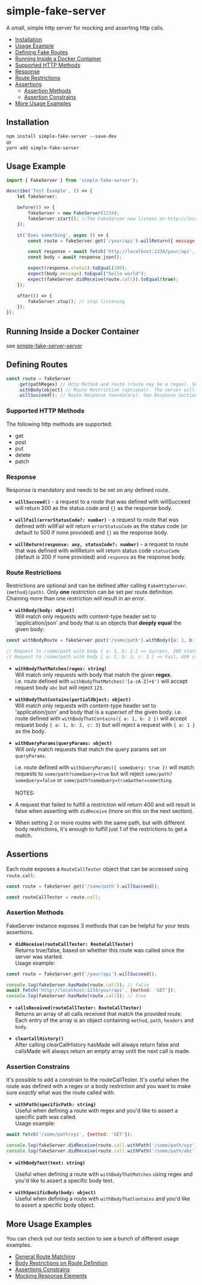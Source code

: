 # simple-fake-server


A small, simple http server for mocking and asserting http calls.


-   [Installation](#installation)
-   [Usage Example](#usage-example)
-   [Defining Fake Routes](#defining-routes)
-   [Running Inside a Docker Container](#Running-Inside-a-Docker-Container)
-   [Supported HTTP Methods](#supported-http-methods)
-   [Response](#response)
-   [Route Restrictions](#route-restrictions)
-   [Assertions](#assertions)
    -   [Assertion Methods](#assertion-methods)
    -   [Assertion Constrains](#assertion-constrains)
-   [More Usage Examples](#more-usage-examples)

## Installation

`npm install simple-fake-server --save-dev`  
or  
`yarn add simple-fake-server`

## Usage Example

```js
import { FakeServer } from 'simple-fake-server');

describe('Test Example', () => {
    let fakeServer;

    before(() => {
        fakeServer = new FakeServer(1234);
        fakeServer.start(); //The FakeServer now listens on http://localhost:1234
    });

    it('Does something', async () => {
        const route = fakeServer.get('/your/api').willReturn({ message: "hello world" });

        const response = await fetch('http://localhost:1234/your/api', { method: 'GET' });
        const body = await response.json();

        expect(response.status).toEqual(200);
        expect(body.message).toEqual("hello world");
        expect(fakeServer.didReceive(route.call)).toEqual(true);
    });

    after(() => {
        fakeServer.stop(); // stop listening
    });
});
```

## Running Inside a Docker Container

see [simple-fake-server-server](http-host/README.md)

## Defining Routes

```js
const route = fakeServer
    .get(pathRegex) // Http Method and route (route may be a regex). See Supported HTTP Methods section.
    .withBody(object) // Route Restriction (optional). The server will only respond to requests matching the restriction. See Route Restrictions section for more info.
    .willSucceed(); // Route Response (mandatory). See Response Section for more info.
```

### Supported HTTP Methods

The following http methods are supported:

-   get
-   post
-   put
-   delete
-   patch

### Response

Response is mandatory and needs to be set on any defined route.

-   **`willSucceed()`** - a request to a route that was defined with willSucceed will return 200 as the status code and `{}` as the response body.

-   **`willFail(errorStatusCode?: number)`** - a request to route that was defined with willFail will return `errorStatusCode` as the status code (or default to 500 if none provided) and `{}` as the response body.

-   **`willReturn(response: any, statusCode?: number)`** - a request to route that was defined with willReturn will return status code `statusCode` (default is 200 if none provided) and `response` as the response body.

### Route Restrictions

Restrictions are optional and can be defined after calling `FakeHttpServer.{method}(path)`. Only **one** restriction can be set per route definition.  
Chaining more than one restriction will result in an error.

-   **`withBody(body: object)`**  
    Will match only requests with content-type header set to 'application/json' and body that is an objects that **deeply equal** the given body:

```js
const withBodyRoute = fakeServer.post('/some/path').withBody({a: 1, b: 2}).willSucceed();

// Request to /some/path with body { a: 1, b: 2 } => Success, 200 status code.
// Request to /some/path with body { a: 1, b: 2, c: 3 } => Fail, 400 status code.
```

-   **`withBodyThatMatches(regex: string)`**  
    Will match only requests with body that match the given **regex**.  
    i.e. route defined with `withBodyThatMatches('[a-zA-Z]+$')` will accept request body `abc` but will reject `123`.

-   **`withBodyThatContains(partialObject: object)`**  
    Will match only requests with content-type header set to 'application/json' and body that is a _superset_ of the given body.
    i.e. route defined with `withBodyThatContains({ a: 1, b: 2 })` will accept request body `{ a: 1, b: 2, c: 3}` but will reject a request with `{ a: 1 }` as the body.

-   **`withQueryParams(queryParams: object)`**  
    Will only match requests that match the query params set on `queryParams`.  

    i.e. route defined with `withQueryParams({ someQuery: true })` will match requests to `some/path?someQuery=true` but will reject `some/path?someQuery=false` or `some/path?someQuery=true&other=something`.
<br/><br/>
NOTES:


-   A request that failed to fulfill a restriction will return 400 and will result in false when asserting with `didReceive` (more on this on the next section).
-   When setting 2 or more routes with the same path, but with different body restrictions, it's enough to fulfill just 1 of the restrictions to get a match.

## Assertions

Each route exposes a `RouteCallTester` object that can be accessed using `route.call`:

```js
const route = fakeServer.get('/some/path').willSucceed();

const routeCallTester = route.call;
```

### Assertion Methods

FakeServer instance exposes 3 methods that can be helpful for your tests assertions.

-   **`didReceive(routeCallTester: RouteCallTester)`**  
    Returns true/false, based on whether this route was called since the server was started.  
    Usage example:

```js
const route = fakeServer.get('/your/api').willSucceed();

console.log(fakeServer.hasMade(route.call)); // false
await fetch('http://localhost:1234/your/api', {method: 'GET'});
console.log(fakeServer.hasMade(route.call)); // true
```

-   **`callsReceived(routeCallTester: RouteCallTester)`**  
    Returns an array of all calls received that match the provided route.  
    Each entry of the array is an object containing `method`, `path`, `headers` and `body`.

-   **`clearCallHistory()`**  
    After calling clearCallHistory hasMade will always return false and callsMade will always return an empty array until the next call is made.


### Assertion Constrains

It's possible to add a constrain to the routeCallTester. It's useful when the route was defined with a regex or a body restriction and you want to make sure _exactly_ what was the route called with.

-   **`withPath(specificPath: string)`**  
    Useful when defining a route with regex and you'd like to assert a specific path was called.  
    Usage example:

```js
await fetch('/some/path/xyz', {method: 'GET'});

console.log(fakeServer.didReceive(route.call.withPath('/some/path/xyz'))); // true
console.log(fakeServer.didReceive(route.call.withPath('/some/path/abc'))); // false
```

-   **`withBodyText(text: string)`**  

    Useful when defining a route with `withBodyThatMatches` using regex and you'd like to assert a specific body text.

-   **`withSpecificBody(body: object)`**  
    Useful when defining a route with `withBodyThatContains` and you'd like to assert a specific body object.

## More Usage Examples

You can check out our tests section to see a bunch of different usage examples.

-   [General Route Matching](./__tests__/route-matching-general-tests.ts)
-   [Body Restrictions on Route Definition](./__tests__/body-restrictions-on-route-definition-tests.ts)
-   [Assertions Constrains](./__tests__/body-restrictions-on-assertion-tests.ts)
-   [Mocking Response Elements](./__tests__/mocking-response-elements.ts)
